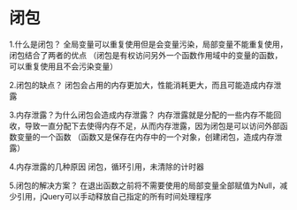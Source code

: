 # 闭包
1.什么是闭包？
      全局变量可以重复使用但是会变量污染，局部变量不能重复使用，闭包结合了两者的优点
      （闭包是有权访问另外一个函数作用域中的变量的函数，可以重复使用且不会污染变量）

2.闭包的缺点？
      闭包会占用的内存更加大，性能消耗更大，而且可能造成内存泄露

3.内存泄露？为什么闭包会造成内存泄露？
      内存泄露就是分配的一些内存不能回收，导致一直分配下去使得内存不足，从而内存泄露，因为闭包是可以访问外部函数变量的一个函数
      （函数又是保存在内存中的一个对象，创建闭包，造成内存泄露）

4.内存泄露的几种原因
      闭包，循环引用，未清除的计时器

5.闭包的解决方案？
      在退出函数之前将不需要使用的局部变量全部赋值为Null，减少引用，jQuery可以手动释放自己指定的所有时间处理程序